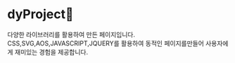 # dyProject💜<br/>
다양한 라이브러리를 활용하여 만든 페이지입니다.<br/>
CSS,SVG,AOS,JAVASCRIPT,JQUERY를 활용하여 동적인 페이지를만들어 사용자에게 재미있는 경험을 제공합니다.<br/>
